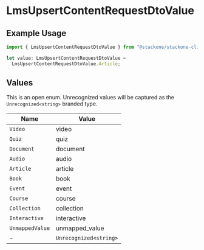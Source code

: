 # LmsUpsertContentRequestDtoValue

## Example Usage

```typescript
import { LmsUpsertContentRequestDtoValue } from "@stackone/stackone-client-ts/sdk/models/shared";

let value: LmsUpsertContentRequestDtoValue =
  LmsUpsertContentRequestDtoValue.Article;
```

## Values

This is an open enum. Unrecognized values will be captured as the `Unrecognized<string>` branded type.

| Name                   | Value                  |
| ---------------------- | ---------------------- |
| `Video`                | video                  |
| `Quiz`                 | quiz                   |
| `Document`             | document               |
| `Audio`                | audio                  |
| `Article`              | article                |
| `Book`                 | book                   |
| `Event`                | event                  |
| `Course`               | course                 |
| `Collection`           | collection             |
| `Interactive`          | interactive            |
| `UnmappedValue`        | unmapped_value         |
| -                      | `Unrecognized<string>` |